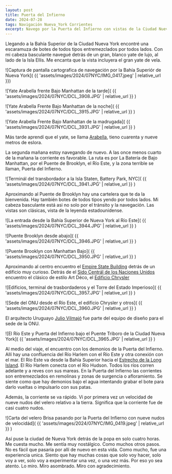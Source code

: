 ```yaml
---
layout: post
title: Puerta del Infierno
date: 2024-07-28
tags: Navigación Nueva_York Corrientes
excerpt: Navego por la Puerta del Infierno con vistas de la Ciudad Nueva York
---
```


Llegando a la Bahía Superior de la Ciudad Nueva York encontré una
escaramuza de botes de todos tipos entremezclados por todos lados.
Con mi cabeza basculante navegué detrás de un gran, blanco yate de lujo,
al lado de la Isla Ellis. Me encanta que la vista incluyera el gran yate de
vela.

![Captura de pantalla cartografica de navegación por la Bahía Superiór de Nueva
York]( {{ 'assets/images/2024/07NYC/IMG_0417.jpeg' | relative_url }})

![Yate Arabella frente Bajo Manhattan de la tarde](
  {{ 'assets/images/2024/07NYC/DCL_3908.JPG' | relative_url }}
)

![Yate Arabella Frente Bajo Manhattan de la noche](
  {{ 'assets/images/2024/07NYC/DCL_3915.JPG' | relative_url }}
)

![Yate Arabella Frente Bajo Manhattan de la madrugada](
  {{ 'assets/images/2024/07NYC/DCL_3931.JPG' | relative_url }}
)

Más tarde aprendí que el yate, se llama [Arabella][yate],
tieno cuarenta y nueve metros de eslora.

[yate]: https://www.boatinternational.com/yachts/the-superyacht-directory/arabella--41133

La segunda mañana estoy navegando de nuevo. A las once menos cuarto de
la mañana la corriente es favorable. La ruta es por La Batería de
Bajo Manhattan, por el Puente de Brooklyn, el Río Este, y la zona
terrible se llaman, Puerta del Infierno.

![Terminál del transbordador a la Isla Staten, Battery Park, NYC](
  {{ 'assets/images/2024/07NYC/DCL_3941.JPG' | relative_url }}
)

Aproximando al Puente de Brooklyn hay una cartelera que te da la bienvenida.
Hay también botes de todos tipos yendo por todos lados.
Mi cabeza basculante está asi no solo por el tránsito y la navegación.
Las vistas son clásicas, vista de la leyenda estadounidense.

![La entrada desde la Bahía Superior de Nueva York al Río Este](
  {{ 'assets/images/2024/07NYC/DCL_3944.JPG' | relative_url }}
)

![Puente Brooklyn desde abajo](
  {{ 'assets/images/2024/07NYC/DCL_3946.JPG' | relative_url }}
)

![Puente Brooklyn con Manhattan Bajo](
  {{ 'assets/images/2024/07NYC/DCL_3950.JPG' | relative_url }}
)

Aproximando al centro encuentro el [Empire State Building][est]
detrás de un edificio muy curioso.
Detrás de el [Sido Centrál de los Naciones Unidos][un] encuentro el
clásico de estilo Art Déco, el [Edificio Chrysler][cry]

[est]: https://es.wikipedia.org/wiki/Empire_State_Building
[cry]: https://es.wikipedia.org/wiki/Edificio_Chrysler
[un]: https://es.wikipedia.org/wiki/Sede_de_la_Organizaci%C3%B3n_de_las_Naciones_Unidas

![Edificios, terminal de trasbordaderos y el Torre del Estado Imperioso](
  {{ 'assets/images/2024/07NYC/DCL_3957.JPG' | relative_url }}
)

![Sede del ONU desde el Río Este, el edificio Chrysler y otros](
  {{ 'assets/images/2024/07NYC/DCL_3960.JPG' | relative_url }}
)

El arquitecto Uruguayo [Julio Vilmajó][jv] fue parte del equipo de diseño
para el sede de la ONU.

[jv]: https://es.wikipedia.org/wiki/Julio_Vilamaj%C3%B3

![El Río Este y Puerta del Infierno bajo el Puente Triboro de la
Ciudad Nueva York](
  {{ 'assets/images/2024/07NYC/DCL_3965.JPG' | relative_url }}
)

Al medio del viaje, el encuentro con los demonios de la Puerta del Infierno.
Allí hay una confluencia del Río Harlem con el Río Este y otra conexión
con el mar. El Río Este va desde la Bahía Superior hacia el [Estrecho de
la Long Island][eli]. El Río Harlem conecta con el Río
Hudson. Todos los ríos corren adelante y a reves con sus mareas.
En la Puerta del Infierno las corrientes son entremezclados en remolinas
y zonas de surgencia o afloramiento. Se siente como que hay demonios bajo
el agua intentando grabar el bote para darlo vueltas o impulsarlo con
sus patas.

[eli]: https://es.wikipedia.org/wiki/Long_Island_Sound

Además, la corriente se va rápido. Vi por primera vez un velocidad de
nueve nudos del velero relativo a la tierra. Significa que la corriente
fue de casi cuatro nudos.

![Carta del velero Brisa pasando por la Puerta del Infierno con nueve nudos
de velocidád](
  {{ 'assets/images/2024/07NYC/IMG_0419.jpeg' | relative_url }}
)

Así puse la ciudad de Nueva York detrás de la popa en solo cuatro horas. Me
cuesta mucho. Me sentía muy nostálgico. Como muchos otros pasos. No es fácil que
pasaría por allí de nuevo en esta vida. Como mucho, fue una experiencia unica.
Siento que hay muchas cosas que solo voy hacer, solo voy a ver, solo voy a
experimentar una vez, o una vez más. Por eso yo sea atento. Lo miro.  Miro
asombrado. Miro con agradecimiento.


